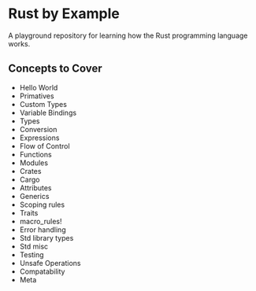 # Rust by Example
A playground repository for learning how the Rust programming language works.

## Concepts to Cover
* Hello World
* Primatives
* Custom Types
* Variable Bindings
* Types
* Conversion
* Expressions
* Flow of Control
* Functions
* Modules
* Crates
* Cargo
* Attributes
* Generics
* Scoping rules
* Traits
* macro_rules!
* Error handling
* Std library types
* Std misc
* Testing
* Unsafe Operations
* Compatability
* Meta
